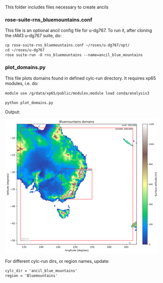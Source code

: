 This folder includes files necessary to create ancils

### rose-suite-rns_bluemountains.conf

This file is an optional ancil config file for u-dg767. 
To run it, after cloning the rAM3 u-dg767 suite, do:

```
cp rose-suite-rns_bluemountains.conf ~/roses/u-dg767/opt/
cd ~/roses/u-dg767
rose suite-run -O rns_bluemountains --name=ancil_blue_mountains
```

### plot_domains.py

This file plots domains found in defined cylc-run directory.
It requires xp65 modules, i.e. do:

`module use /g/data/xp65/public/modules;module load conda/analysis3`


`python plot_domains.py`

Output:

![domains](Bluemountains_domains_surface_altitude.png)

For different cylc-run dirs, or region names, update:

```
cylc_dir = 'ancil_blue_mountains'
region = 'Bluemountains'
```
